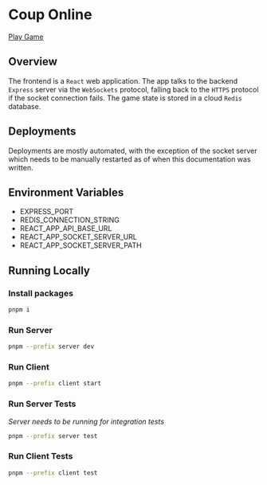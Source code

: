 # Coup Online

[Play Game](https://coup-game-online.vercel.app)

## Overview
The frontend is a `React` web application. The app talks to the backend `Express` server via the `WebSockets` protocol, falling back to the `HTTPS` protocol if the socket connection fails. The game state is stored in a cloud `Redis` database.

## Deployments
Deployments are mostly automated, with the exception of the socket server which needs to be manually restarted as of when this documentation was written.

## Environment Variables
- EXPRESS_PORT
- REDIS_CONNECTION_STRING
- REACT_APP_API_BASE_URL
- REACT_APP_SOCKET_SERVER_URL
- REACT_APP_SOCKET_SERVER_PATH

## Running Locally

### Install packages
```sh
pnpm i
```

### Run Server
```sh
pnpm --prefix server dev
```

### Run Client
```sh
pnpm --prefix client start
```

### Run Server Tests
*Server needs to be running for integration tests*
```sh
pnpm --prefix server test
```

### Run Client Tests
```sh
pnpm --prefix client test
```

